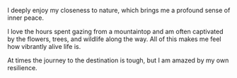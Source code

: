 I deeply enjoy my closeness to nature, which brings me a profound sense of inner peace. 

I love the hours spent gazing from a mountaintop and am often captivated by the flowers, trees, and wildlife along the way. All of this makes me feel how vibrantly alive life is. 

At times the journey to the destination is tough, but I am amazed by my own resilience.